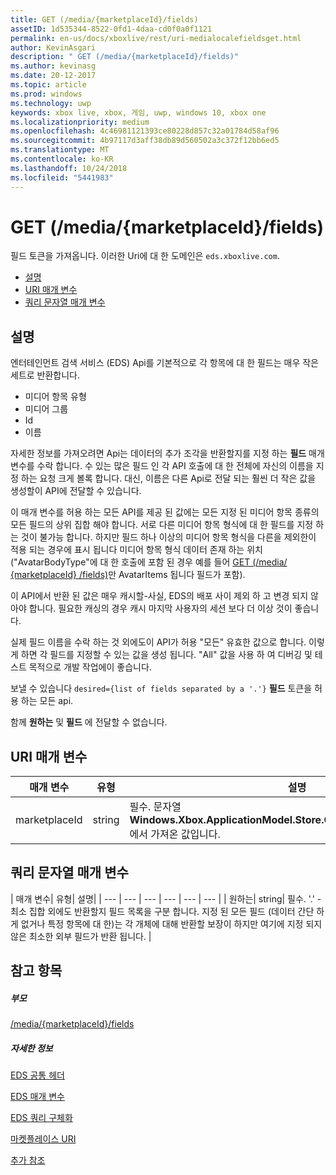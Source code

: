 ```yaml
---
title: GET (/media/{marketplaceId}/fields)
assetID: 1d535344-8522-0fd1-4daa-cd0f0a0f1121
permalink: en-us/docs/xboxlive/rest/uri-medialocalefieldsget.html
author: KevinAsgari
description: " GET (/media/{marketplaceId}/fields)"
ms.author: kevinasg
ms.date: 20-12-2017
ms.topic: article
ms.prod: windows
ms.technology: uwp
keywords: xbox live, xbox, 게임, uwp, windows 10, xbox one
ms.localizationpriority: medium
ms.openlocfilehash: 4c46981121393ce80228d857c32a01784d58af96
ms.sourcegitcommit: 4b97117d3aff38db89d560502a3c372f12bb6ed5
ms.translationtype: MT
ms.contentlocale: ko-KR
ms.lasthandoff: 10/24/2018
ms.locfileid: "5441983"
---
```

# <a name="get-mediamarketplaceidfields"></a>GET (/media/{marketplaceId}/fields)
필드 토큰을 가져옵니다. 이러한 Uri에 대 한 도메인은 `eds.xboxlive.com`.
 
  * [설명](#ID4EV)
  * [URI 매개 변수](#ID4EGC)
  * [쿼리 문자열 매개 변수](#ID4ERC)
 
<a id="ID4EV"></a>

 
## <a name="remarks"></a>설명
 
엔터테인먼트 검색 서비스 (EDS) Api를 기본적으로 각 항목에 대 한 필드는 매우 작은 세트로 반환합니다.
 
   * 미디어 항목 유형
   * 미디어 그룹
   * Id
   * 이름
  
자세한 정보를 가져오려면 Api는 데이터의 추가 조각을 반환할지를 지정 하는 **필드** 매개 변수를 수락 합니다. 수 있는 많은 필드 인 각 API 호출에 대 한 전체에 자신의 이름을 지정 하는 요청 크게 볼록 합니다. 대신, 이름은 다른 Api로 전달 되는 훨씬 더 작은 값을 생성할이 API에 전달할 수 있습니다.
 
이 매개 변수를 허용 하는 모든 API를 제공 된 값에는 모든 지정 된 미디어 항목 종류의 모든 필드의 상위 집합 해야 합니다. 서로 다른 미디어 항목 형식에 대 한 필드를 지정 하는 것이 불가능 합니다. 하지만 필드 하나 이상의 미디어 항목 형식을 다른을 제외한이 적용 되는 경우에 표시 됩니다 미디어 항목 형식 데이터 존재 하는 위치 ("AvatarBodyType"에 대 한 호출에 포함 된 경우 예를 들어 [GET (/media/ {marketplaceId} /fields)]()만 AvatarItems 됩니다 필드가 포함).
 
이 API에서 반환 된 값은 매우 캐시할-사실, EDS의 배포 사이 제외 하 고 변경 되지 않아야 합니다. 필요한 캐싱의 경우 캐시 마지막 사용자의 세션 보다 더 이상 것이 좋습니다.
 
실제 필드 이름을 수락 하는 것 외에도이 API가 허용 "모든" 유효한 값으로 합니다. 이렇게 하면 각 필드를 지정할 수 있는 값을 생성 됩니다. "All" 값을 사용 하 여 디버깅 및 테스트 목적으로 개발 작업에이 좋습니다.
 
보낼 수 있습니다 `desired={list of fields separated by a '.'}` **필드** 토큰을 허용 하는 모든 api.
 
함께 **원하는** 및 **필드** 에 전달할 수 없습니다.
  
<a id="ID4EGC"></a>

 
## <a name="uri-parameters"></a>URI 매개 변수
 
| 매개 변수| 유형| 설명| 
| --- | --- | --- | 
| marketplaceId| string| 필수. 문자열 <b>Windows.Xbox.ApplicationModel.Store.Configuration.MarketplaceId</b>에서 가져온 값입니다.| 
  
<a id="ID4ERC"></a>

 
## <a name="query-string-parameters"></a>쿼리 문자열 매개 변수
 
| 매개 변수| 유형| 설명| 
| --- | --- | --- | --- | --- | --- | 
| 원하는| string| 필수. '.' -최소 집합 외에도 반환할지 필드 목록을 구분 합니다. 지정 된 모든 필드 (데이터 간단 하 게 없거나 특정 항목에 대 한)는 각 개체에 대해 반환할 보장이 하지만 여기에 지정 되지 않은 최소한 외부 필드가 반환 됩니다. | 
  
<a id="ID4EMD"></a>

 
## <a name="see-also"></a>참고 항목
 
<a id="ID4EOD"></a>

 
##### <a name="parent"></a>부모 

[/media/{marketplaceId}/fields](uri-medialocalefields.md)

  
<a id="ID4EYD"></a>

 
##### <a name="further-information"></a>자세한 정보 

[EDS 공통 헤더](../../additional/edscommonheaders.md)

 [EDS 매개 변수](../../additional/edsparameters.md)

 [EDS 쿼리 구체화](../../additional/edsqueryrefiners.md)

 [마켓플레이스 URI](atoc-reference-marketplace.md)

 [추가 참조](../../additional/atoc-xboxlivews-reference-additional.md)

   